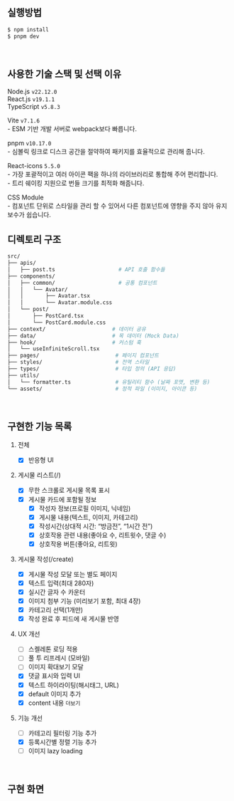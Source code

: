 ## 실행방법 
```bash
$ npm install
$ pnpm dev
```
<br />

## 사용한 기술 스택 및 선택 이유 

Node.js `v22.12.0`  
React.js `v19.1.1`  
TypeScript `v5.8.3`  

Vite `v7.1.6`  
    - ESM 기반 개발 서버로 webpack보다 빠릅니다.  

pnpm `v10.17.0`  
    - 심볼릭 링크로 디스크 공간을 절약하여 패키지를 효율적으로 관리해 줍니다.    
    
React-icons `5.5.0`   
    - 가장 포괄적이고 여러 아이콘 팩을 하나의 라이브러리로 통합해 주어 편리합니다.  
    - 트리 쉐이킹 지원으로 번들 크기를 최적화 해줍니다.

CSS Module  
    - 컴포넌트 단위로 스타일을 관리 할 수 있어서 다른 컴포넌트에 영향을 주지 않아 유지보수가 쉽습니다.
<br />

## 디렉토리 구조 

```bash
src/
├── apis/
│   ├── post.ts                    # API 호출 함수들 
├── components/
│   ├── common/                    # 공통 컴포넌트
│   │   └── Avatar/
│   │       ├── Avatar.tsx
│   │       └── Avatar.module.css
│   └── post/
│       ├── PostCard.tsx
│       └── PostCard.module.css
├── context/                     # 데이터 공유
├── data/                        # 목 데이터 (Mock Data) 
├── hook/                        # 커스텀 훅
│   └── useInfiniteScroll.tsx
├── pages/                        # 페이지 컴포넌트 
├── styles/                       # 전역 스타일
├── types/                        # 타입 정의 (API 응답) 
├── utils/        
│   └── formatter.ts              # 유틸리티 함수 (날짜 포맷, 변환 등)
└── assets/                       # 정적 파일 (이미지, 아이콘 등)
```

<br />

##  구현한 기능 목록 
1. 전체

   - [x] 반응형 UI

2. 게시물 리스트(/)

   - [x] 무한 스크롤로 게시물 목록 표시
   - [x] 게시물 카드에 포함될 정보
      - [x] 작성자 정보(프로필 이미지, 닉네임)
      - [x] 게시물 내용(텍스트, 이미지, 카테고리)
      - [x] 작성시간(상대적 시간: “방금전”, “1시간 전”)
      - [x] 상호작용 관련 내용(좋아요 수, 리트윗수, 댓글 수)
      - [x] 상호작용 버튼(좋아요, 리트윗)

3. 게시물 작성(/create)

    - [x] 게시물 작성 모달 또는 별도 페이지
    - [x] 텍스트 입력(최대 280자)
    - [x] 실시간 글자 수 카운터
    - [x] 이미지 첨부 기능 (미리보기 포함, 최대 4장)
    - [x] 카테고리 선택(1개만)
    - [x] 작성 완료 후 피드에 새 게시물 반영 

4. UX 개선

    - [ ] 스켈레톤 로딩 적용
    - [ ] 풀 투 리프레시 (모바일)
    - [ ] 이미지 확대보기 모달
    - [x] 댓글 표시와 입력 UI
    - [x] 텍스트 하이라이팅(해시태그, URL)
    - [x] default 이미지 추가
    - [x] content 내용 `더보기`

5. 기능 개선

    - [ ] 카테고리 필터링 기능 추가
    - [x] 등록시간별 정렬 기능 추가
    - [ ] 이미지 lazy loading

<br />

## 구현 화면

